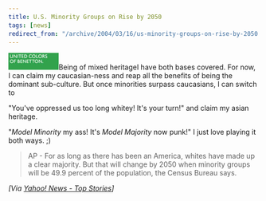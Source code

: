 ```yaml
---
title: U.S. Minority Groups on Rise by 2050
tags: [news]
redirect_from: "/archive/2004/03/16/us-minority-groups-on-rise-by-2050.aspx/"
---
```


![](/images/benetton.jpg)Being of mixed heritageI have both bases
covered. For now, I can claim my caucasian-ness and reap all the
benefits of being the dominant sub-culture. But once minorities surpass
caucasians, I can switch to

"You've oppressed us too long whitey! It's your turn!" and claim my
asian heritage.

"*Model Minority* my ass! It's *Model Majority* now punk!" I just love
playing it both ways. ;)

> AP - For as long as there has been an America, whites have made up a
> clear majority. But that will change by 2050 when minority groups will
> be 49.9 percent of the population, the Census Bureau says.

*[Via [Yahoo! News - Top
Stories](http://us.rd.yahoo.com/dailynews/rss/topstories/*http://story.news.yahoo.com/news?tmpl=story2&u=/ap/20040317/ap_on_go_ca_st_pe/america_in2050)]*

